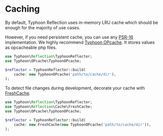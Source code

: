 # Caching

By default, Typhoon Reflection uses in-memory LRU cache which should be enough for the majority of use cases.

However, if you need persistent cache, you can use any [PSR-16](https://www.php-fig.org/psr/psr-16/) implementation. We
highly recommend [Typhoon OPcache](https://github.com/typhoon-php/opcache). It stores values as opcacheable php files.

```php
use Typhoon\Reflection\TyphoonReflector;
use Typhoon\OPcache\TyphoonOPcache;

$reflector = TyphoonReflector::build(
    cache: new TyphoonOPcache('path/to/cache/dir'),
);
```

To detect file changes during development, decorate your cache
with [FreshCache](../../src/Reflection/Cache/FreshCache.php).

```php
use Typhoon\Reflection\TyphoonReflector;
use Typhoon\Reflection\Cache\FreshCache;
use Typhoon\OPcache\TyphoonOPcache;

$reflector = TyphoonReflector::build(
    cache: new FreshCache(new TyphoonOPcache('path/to/cache/dir')),
);
```
